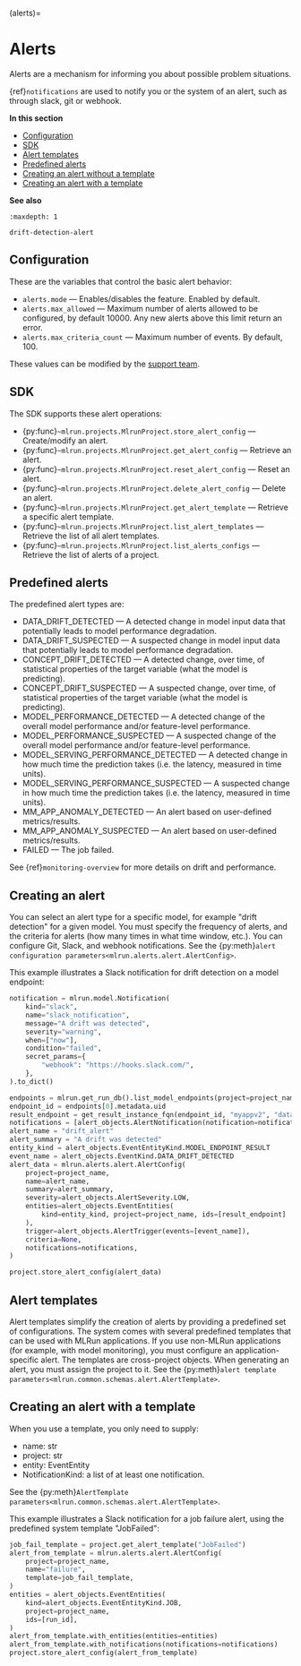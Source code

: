 (alerts)=
# Alerts 

Alerts are a mechanism for informing you about possible problem situations. 

{ref}`notifications` are used to notify you or the system of an alert, such as through slack, git or webhook.

**In this section**
- [Configuration](#configuration)
- [SDK](#sdk)
- [Alert templates](#alert-templates)
- [Predefined alerts](#predefined-alerts)
- [Creating an alert without a template](#creating-an-alert-with-a-template)
- [Creating an alert with a template](#creating-an-alert-without-a-template)

**See also**
```{toctree}
:maxdepth: 1

drift-detection-alert
```

## Configuration
These are the variables that control the basic alert behavior: 

- `alerts.mode` &mdash; Enables/disables the feature. Enabled by default.
- `alerts.max_allowed` &mdash; Maximum number of alerts allowed to be configured, by default 10000. Any new alerts above this limit return an error.
- `alerts.max_criteria_count` &mdash; Maximum number of events. By default, 100.

These values can be modified by the [support team](mailto:support@iguazio.com).

## SDK

The SDK supports these alert operations:

- {py:func}`~mlrun.projects.MlrunProject.store_alert_config` &mdash; Create/modify an alert.
- {py:func}`~mlrun.projects.MlrunProject.get_alert_config` &mdash;  Retrieve an alert.
- {py:func}`~mlrun.projects.MlrunProject.reset_alert_config` &mdash; Reset an alert.
- {py:func}`~mlrun.projects.MlrunProject.delete_alert_config` &mdash; Delete an alert.
- {py:func}`~mlrun.projects.MlrunProject.get_alert_template` &mdash; Retrieve a specific alert template.
- {py:func}`~mlrun.projects.MlrunProject.list_alert_templates` &mdash; Retrieve the list of all alert templates.
- {py:func}`~mlrun.projects.MlrunProject.list_alerts_configs` &mdash; Retrieve the list of alerts of a project.


## Predefined alerts
The predefined alert types are:
- DATA_DRIFT_DETECTED &mdash; A detected change in model input data that potentially leads to model performance degradation. 
- DATA_DRIFT_SUSPECTED &mdash; A suspected change in model input data that potentially leads to model performance degradation. 
- CONCEPT_DRIFT_DETECTED &mdash; A detected change, over time, of  statistical properties of the target variable (what the model is predicting). 
- CONCEPT_DRIFT_SUSPECTED &mdash; A suspected change, over time, of  statistical properties of the target variable (what the model is predicting). 
- MODEL_PERFORMANCE_DETECTED &mdash; A detected change of the overall model performance and/or feature-level performance. 
- MODEL_PERFORMANCE_SUSPECTED &mdash; A suspected change of the overall model performance and/or feature-level performance. 
- MODEL_SERVING_PERFORMANCE_DETECTED &mdash; A detected change in how much time the prediction takes (i.e. the latency, measured in time units).
- MODEL_SERVING_PERFORMANCE_SUSPECTED &mdash; A suspected change in how much time the prediction takes (i.e. the latency, measured in time units).
- MM_APP_ANOMALY_DETECTED &mdash; An alert based on user-defined metrics/results.
- MM_APP_ANOMALY_SUSPECTED &mdash; An alert based on user-defined metrics/results.
- FAILED &mdash; The job failed.

See {ref}`monitoring-overview` for more details on drift and performance.
## Creating an alert
You can select an alert type for a specific model, for example "drift detection" for a given model. You must specify 
the frequency of alerts, and the criteria for alerts (how many times in what time window, etc.). 
You can configure Git, Slack, and webhook notifications. 
See the {py:meth}`alert configuration parameters<mlrun.alerts.alert.AlertConfig>`.

This example illustrates a Slack notification for drift detection on a model endpoint:

```python
notification = mlrun.model.Notification(
    kind="slack",
    name="slack_notification",
    message="A drift was detected",
    severity="warning",
    when=["now"],
    condition="failed",
    secret_params={
        "webhook": "https://hooks.slack.com/",
    },
).to_dict()

endpoints = mlrun.get_run_db().list_model_endpoints(project=project_name)
endpoint_id = endpoints[0].metadata.uid
result_endpoint = get_result_instance_fqn(endpoint_id, "myappv2", "data_drift_test")
notifications = [alert_objects.AlertNotification(notification=notification)]
alert_name = "drift_alert"
alert_summary = "A drift was detected"
entity_kind = alert_objects.EventEntityKind.MODEL_ENDPOINT_RESULT
event_name = alert_objects.EventKind.DATA_DRIFT_DETECTED
alert_data = mlrun.alerts.alert.AlertConfig(
    project=project_name,
    name=alert_name,
    summary=alert_summary,
    severity=alert_objects.AlertSeverity.LOW,
    entities=alert_objects.EventEntities(
        kind=entity_kind, project=project_name, ids=[result_endpoint]
    ),
    trigger=alert_objects.AlertTrigger(events=[event_name]),
    criteria=None,
    notifications=notifications,
)

project.store_alert_config(alert_data)
```
## Alert templates
Alert templates simplify the creation of alerts by providing a predefined set of configurations. The system comes with several 
predefined templates that can be used with MLRun applications. 
If you use non-MLRun applications (for example, with model monitoring), you must configure an application-specific alert. 
The templates are cross-project objects. When generating an alert, you must assign the project to it. 
See the {py:meth}`alert template parameters<mlrun.common.schemas.alert.AlertTemplate>`.

## Creating an alert with a template

When you use a template, you only need to supply:
- name: str
- project: str
- entity: EventEntity
- NotificationKind: a list of at least one notification.

See the {py:meth}`AlertTemplate parameters<mlrun.common.schemas.alert.AlertTemplate>`.

This example illustrates a Slack notification for a job failure alert, using the predefined system template "JobFailed":

```python
job_fail_template = project.get_alert_template("JobFailed")
alert_from_template = mlrun.alerts.alert.AlertConfig(
    project=project_name,
    name="failure",
    template=job_fail_template,
)
entities = alert_objects.EventEntities(
    kind=alert_objects.EventEntityKind.JOB,
    project=project_name,
    ids=[run_id],
)
alert_from_template.with_entities(entities=entities)
alert_from_template.with_notifications(notifications=notifications)
project.store_alert_config(alert_from_template)
```
